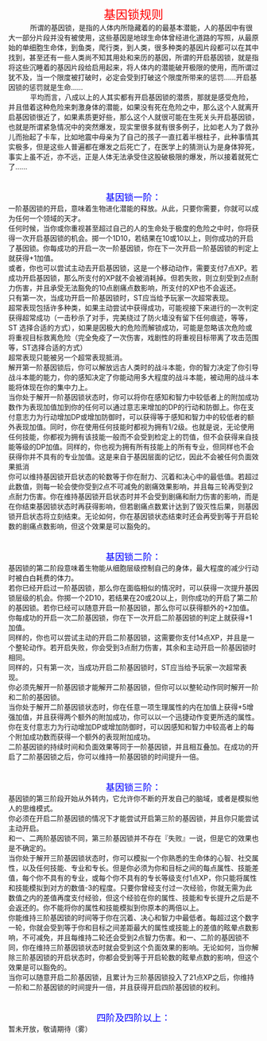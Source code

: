 <html>

<head>
<meta http-equiv="Content-Type" content="text/html; charset=gb2312">
<title>基因锁规则</title>
</head>

<body>

<div align="center">
	<span style="font-size: 18pt" class="bbc_size">
	<span style="color: red" class="bbc_color">基因锁规则</span></span></div>
&nbsp; &nbsp; 
　　所谓的基因锁，是指的人体内所隐藏着的的最基本潜能，人的基因中有很大一部分片段并没有被使用，这些基因是地球生命体曾经进化道路的写照，从最原始的单细胞生命体，到鱼类，爬行类，到人类，很多种类的基因片段都可以在其中找到，甚至还有一些人类尚不知其用处和来历的基因，所谓的开启基因锁，就是指将这些沉睡着的基因片段给启用起来，将人体内的潜能破开极限的使用，而所谓过犹不及，当一个限度被打破时，必定会受到打破这个限度所带来的惩罚……开启基因锁的惩罚就是生命……<br>
&nbsp; &nbsp; 
　　平均而言，八成以上的人其实都有开启基因锁的潜质，那就是感受危险，并且借着这种危险来刺激身体的潜能，如果没有死在危险之中，那么这个人就离开启基因锁很近了，如果素质更好些，那么这个人就很可能在生死关头开启基因锁，也就是所谓紧急情况中的突然爆发，现实里很多就有很多例子，比如老人为了救孙儿而抬起了卡车，比如地震中母亲为了自己的孩子一直扛着半根柱子，此种事情其实极多，但是这些人普遍都在爆发之后死亡了，在医学上的猜测认为是身体猝死，事实上虽不近，亦不远，正是人体无法承受住这股破极限的爆发，所以接着就死亡了……<br>
<br>
　<div align="center">
	<span style="font-size: 14pt" class="bbc_size">
	<span style="color: blue" class="bbc_color">基因锁一阶：</span></span></div>
一阶基因锁的开启，意味着生物进化潜能的释放。从此，只要你需要，你就可以成为任何一个领域的天才。<br>
任何时候，当你或你重视甚至超过自己的人的生命处于极度的危险之中时，你将获得一次开启基因锁的机会。掷一个1D10，若结果在10或10以上，则你成功的开启了基因锁。你每成功的开启一次一阶基因锁，你在下一次开启一阶基因锁的判定上就获得+1加值。<br>
或者，你也可以尝试主动去开启基因锁，这是一个移动动作，需要支付7点XP。若成功开启基因锁，那么所支付的XP就不会被消耗掉。但若失败，则立刻受到2点耐力伤害，并且承受无法豁免的10点剧痛点数影响，所支付的XP也不会返还。<br>
只有第一次，当成功开启一阶基因锁时，ST应当给予玩家一次超常表现。<br>
超常表现包括许多种类，如果主动尝试中获得成功，可能视接下来进行的一次判定获得超常成功（一击秒杀了对手，完美绕过了防火墙没有留下任何痕迹，等等，ST 
选择合适的方式），如果是因极大的危险而解锁成功，可能是忽略该次危险或将重视目标救离危险（完全免疫了一次伤害，戏剧性的将重视目标带离了攻击范围等，ST选择合适的方式）<br>
超常表现只能被另一个超常表现抵消。<br>
解开第一阶基因锁后，你可以解放远古人类时的战斗本能，你的智力决定了你引导战斗本能的能力，你的感知决定了你能动用多大程度的战斗本能，被动用的战斗本能将体现在你的集中力上。<br>
当你处于解开一阶基因锁状态时，你可以将你在感知和智力中较低者上的附加成功数作为表现加值加到你的任何可以通过意志来增加的DP的行动和防御上。你在支付意志力为行动增加DP或增加防御时，可以获得等于感知和智力中的较低者的额外表现加值。同时，你在使用任何技能时都视为拥有1/2级。也就是说，无论使用任何技能，你都视为拥有该技能一般而不会受到检定上的罚值，但不会获得来自技能等级的DP加值。同样的，你也视为拥有所有技能上的所有专业，但同样也不会获得你并不具有的专业加值。这是来自于基因层面的记忆，因此不会被任何负面效果抵消<br>
你可以维持基因锁开启状态的轮数等于你在耐力、沉着和决心中的最低值。若超过此数值，则每一轮会使你受到2点不可减免的剧痛效果影响，并且每三轮再受到2点耐力伤害。你在维持基因锁开启状态时并不会受到剧痛和耐力伤害的影响，而是在你结束基因锁状态时再获得影响，但若剧痛点数累计达到了毁灭性后果，则基因锁开启状态将立刻结束。无论如何，你在基因锁状态结束时还会再受到等于开启轮数的剧痛点数影响，但这个效果是可以豁免的。<br>
<br>
　<div align="center">
	<span style="font-size: 14pt" class="bbc_size">
	<span style="color: blue" class="bbc_color">基因锁二阶：</span></span></div>
基因锁的第二阶段意味着生物能从细胞层级控制自己的身体，最大程度的减少行动时被白白耗费的体力。<br>
若你已经开启过一阶基因锁，那么你在面临相似的情况时，可以获得一次提升基因锁层级的机会。你掷一个2D10，若结果在20或20以上，则你成功的开启了第二阶的基因锁。若你已经可以随意开启一阶基因锁，那么你可以获得额外的+2加值。你每成功的开启一次二阶基因锁，你在下一次开启二阶基因锁的判定上就获得+1加值。<br>
同样的，你也可以尝试主动的开启二阶基因锁，这需要你支付14点XP，并且是一个整轮动作。若开启失败，你会受到3点耐力伤害，其余和主动开启一阶基因锁时相同。<br>
同样的，只有第一次，当成功开启二阶基因锁时，ST应当给予玩家一次超常表现。<br>
你必须先解开一阶基因锁才能解开二阶基因锁，但你可以以整轮动作同时解开一阶和二阶的基因锁。<br>
当你处于解开二阶基因锁状态时，你在任意一项生理属性的内在加值上获得+5增强加值，并且获得两个额外的附加成功，你可以以一个迅捷动作变更所选的属性。你在支付意志力为行动增加DP或增加防御时，可以因感知和智力中较高者上的每个附加成功数而获得一个额外的表现附加成功。<br>
二阶基因锁的持续时间和负面效果等同于一阶基因锁，并且相互叠加。在成功的开启了二阶基因锁之后，你可以维持一阶基因锁的时间提升一倍。<br>
<br>
　<div align="center">
	<span style="font-size: 14pt" class="bbc_size">
	<span style="color: blue" class="bbc_color">基因锁三阶：</span></span></div>
基因锁的第三阶段开始从外转内，它允许你不断的开发自己的脑域，或者是模拟他人的思维模式。<br>
你必须在开启二阶基因锁的情况下才能尝试开启第三阶的基因锁，并且你只能尝试主动开启。<br>
和一、二两阶基因锁不同，第三阶基因锁并不存在『失败』一说，但是它的效果也是不确定的。<br>
当你处于解开三阶基因锁状态时，你可以模拟一个你熟悉的生命体的心智、社交属性，以及任何技能、专业和专长。但是你必须为你和目标之间的每点属性、技能差值，每个你不具有的专业，或每个你不具有的专长等级支付1点XP，你只能将属性和技能模拟到对方的数值-3的程度。只要你曾经支付过一次经验，你就无需为此数值之内的差值再度支付经验，但这个经验在你的属性、技能和专长提升之后是不会返还的。你不能将你的属性和技能模拟到你原本的两倍以上。<br>
你能维持三阶基因锁的时间等于你在沉着、决心和智力中最低者。每超过这个数字一轮，你就会受到等于你和目标之间差距最大的属性或技能上的差值的眩晕点数影响，不可减免，并且每维持二轮还会受到2点智力伤害。和一、二阶的基因锁不同，你在维持三阶基因锁状态时就会受到这个负面效果的影响。无论如何，当你解除三阶基因锁的开启状态时，你都会受到等于开启轮数的眩晕点数的影响，但这个效果是可以豁免的。<br>
当你可以随意开启二阶基因锁，且累计为三阶基因锁投入了21点XP之后，你维持一阶和二阶基因锁的时间提升一倍，并且获得开启四阶基因锁的权利。<br>
<br>
　<div align="center">
	<span style="font-size: 14pt" class="bbc_size">
	<span style="color: blue" class="bbc_color">四阶及四阶以上：</span></span></div>
暂未开放，敬请期待（雾） 

</body>

</html>
